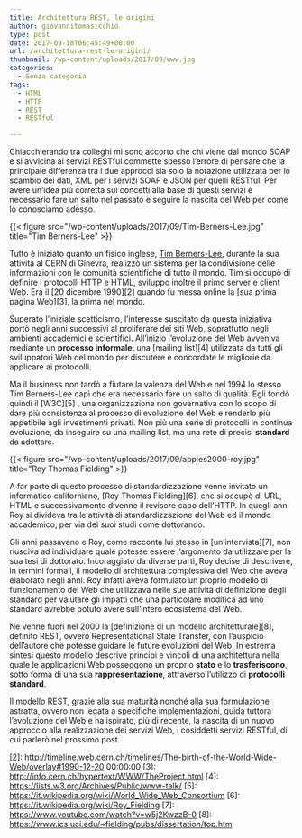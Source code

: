 ```yaml
---
title: Architettura REST, le origini
author: giovannitomasicchio
type: post
date: 2017-09-18T06:45:49+00:00
url: /architettura-rest-le-origini/
thumbnail: /wp-content/uploads/2017/09/www.jpg
categories:
  - Senza categoria
tags:
  - HTML
  - HTTP
  - REST
  - RESTful

---
```

Chiacchierando tra colleghi mi sono accorto che chi viene dal mondo SOAP e si avvicina ai servizi RESTful commette spesso l&#8217;errore di pensare che la principale differenza tra i due approcci sia solo la notazione utilizzata per lo scambio dei dati, XML per i servizi SOAP e JSON per quelli RESTful. Per avere un&#8217;idea più corretta sui concetti alla base di questi servizi è necessario fare un salto nel passato e seguire la nascita del Web per come lo conosciamo adesso.

{{< figure src="/wp-content/uploads/2017/09/Tim-Berners-Lee.jpg" title="Tim Berners-Lee" >}}

Tutto è iniziato quanto un fisico inglese, [Tim Berners-Lee][1], durante la sua attività al CERN di Ginevra, realizzò un sistema per la condivisione delle informazioni con le comunità scientifiche di tutto il mondo. Tim si occupò di definire i protocolli HTTP e HTML, sviluppo inoltre il primo server e client Web. Era il [20 dicembre 1990][2] quando fu messa online la [sua prima pagina Web][3], la prima nel mondo.

Superato l&#8217;iniziale scetticismo, l&#8217;interesse suscitato da questa iniziativa portò negli anni successivi al proliferare dei siti Web, soprattutto negli ambienti accademici e scientifici. All&#8217;inizio l&#8217;evoluzione del Web avveniva mediante un **processo informale**: una [mailing list][4] utilizzata da tutti gli sviluppatori Web del mondo per discutere e concordate le migliorie da applicare ai protocolli.

Ma il business non tardò a fiutare la valenza del Web e nel 1994 lo stesso Tim Berners-Lee capì che era necessario fare un salto di qualità. Egli fondò quindi il [W3C][5] , una organizzazione non governativa con lo scopo di dare più consistenza al processo di evoluzione del Web e renderlo più appetibile agli investimenti privati. Non più una serie di protocolli in continua evoluzione, da inseguire su una mailing list, ma una rete di precisi **standard** da adottare.

{{< figure src="/wp-content/uploads/2017/09/appies2000-roy.jpg" title="Roy Thomas Fielding" >}}

A far parte di questo processo di standardizzazione venne invitato un informatico californiano, [Roy Thomas Fielding][6], che si occupò di URL, HTML e successivamente divenne il revisore capo dell&#8217;HTTP. In quegli anni Roy si divideva tra le attività di standardizzazione del Web ed il mondo accademico, per via dei suoi studi come dottorando.

Gli anni passavano e Roy, come racconta lui stesso in [un&#8217;intervista][7], non riusciva ad individuare quale potesse essere l&#8217;argomento da utilizzare per la sua tesi di dottorato. Incoraggiato da diverse parti, Roy decise di descrivere, in termini formali, il modello di architettura complessiva del Web che aveva elaborato negli anni. Roy infatti aveva formulato un proprio modello di funzionamento del Web che utilizzava nelle sue attività di definizione degli standard per valutare gli impatti che una particolare modifica ad uno standard avrebbe potuto avere sull&#8217;intero ecosistema del Web.

Ne venne fuori nel 2000 la [definizione di un modello architetturale][8], definito REST, ovvero Representational State Transfer, con l&#8217;auspicio dell&#8217;autore che potesse guidare le future evoluzioni del Web. In estrema sintesi questo modello descrive principi e vincoli di una architettura nella quale le applicazioni Web posseggono un proprio **stato** e lo **trasferiscono**, sotto forma di una sua **rappresentazione**, attraverso l&#8217;utilizzo di **protocolli standard**.

Il modello REST, grazie alla sua maturità nonché alla sua formulazione astratta, ovvero non legata a specifiche implementazioni, guida tuttora l&#8217;evoluzione del Web e ha ispirato, più di recente, la nascita di un nuovo approccio alla realizzazione dei servizi Web, i cosiddetti servizi RESTful, di cui parlerò nel prossimo post.

 [1]: https://www.w3.org/People/Berners-Lee/
 [2]: http://timeline.web.cern.ch/timelines/The-birth-of-the-World-Wide-Web/overlay#1990-12-20 00:00:00
 [3]: http://info.cern.ch/hypertext/WWW/TheProject.html
 [4]: https://lists.w3.org/Archives/Public/www-talk/
 [5]: https://it.wikipedia.org/wiki/World_Wide_Web_Consortium
 [6]: https://it.wikipedia.org/wiki/Roy_Fielding
 [7]: https://www.youtube.com/watch?v=w5j2KwzzB-0
 [8]: https://www.ics.uci.edu/~fielding/pubs/dissertation/top.htm